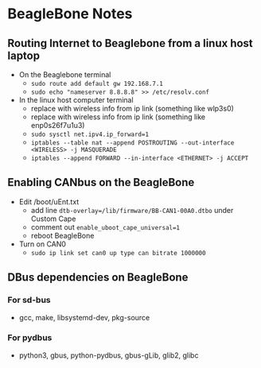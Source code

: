 # BeagleBone Notes

## Routing Internet to Beaglebone from a linux host laptop
- On the Beaglebone terminal
    - `sudo route add default gw 192.168.7.1`
    - `sudo echo "nameserver 8.8.8.8" >> /etc/resolv.conf`
- In the linux host computer terminal
    - replace <WIRLESS> with wireless info from ip link (something like wlp3s0)
    - replace <ETHERNET> with wireless info from ip link (something like enp0s26f7u1u3)
    - `sudo sysctl net.ipv4.ip_forward=1`
    - `iptables --table nat --append POSTROUTING --out-interface <WIRELESS> -j MASQUERADE`
    - `iptables --append FORWARD --in-interface <ETHERNET> -j ACCEPT`

## Enabling CANbus on the BeagleBone
- Edit /boot/uEnt.txt
    - add line `dtb-overlay=/lib/firmware/BB-CAN1-00A0.dtbo` under Custom Cape
    - comment out `enable_uboot_cape_universal=1`
    - reboot BeagleBone
- Turn on CAN0
    - `sudo ip link set can0 up type can bitrate 1000000`

## DBus dependencies on BeagleBone
### For sd-bus
- gcc, make, libsystemd-dev, pkg-source
### For pydbus
- python3, gbus, python-pydbus, gbus-gLib, glib2, glibc

